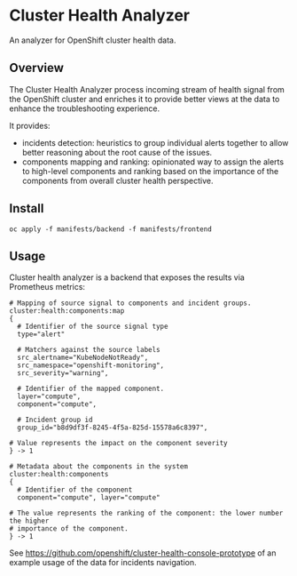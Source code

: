 # Cluster Health Analyzer

An analyzer for OpenShift cluster health data.

## Overview

The Cluster Health Analyzer process incoming stream of health signal from
the OpenShift cluster and enriches it to provide better views at the data
to enhance the troubleshooting experience.

It provides:

- incidents detection: heuristics to group individual alerts together to allow
better reasoning about the root cause of the issues.
- components mapping and ranking: opinionated way to assign the alerts to high-level
components and ranking based on the importance of the components from overall cluster
health perspective.

## Install

```
oc apply -f manifests/backend -f manifests/frontend
```

## Usage

Cluster health analyzer is a backend that exposes the results via Prometheus
metrics:

```
# Mapping of source signal to components and incident groups.
cluster:health:components:map
{
  # Identifier of the source signal type
  type="alert"

  # Matchers against the source labels
  src_alertname="KubeNodeNotReady",
  src_namespace="openshift-monitoring",
  src_severity="warning",

  # Identifier of the mapped component.
  layer="compute",
  component="compute",

  # Incident group id
  group_id="b8d9df3f-8245-4f5a-825d-15578a6c8397",

# Value represents the impact on the component severity
} -> 1
```

```
# Metadata about the components in the system
cluster:health:components
{
  # Identifier of the component
  component="compute", layer="compute"

# The value represents the ranking of the component: the lower number the higher
# importance of the component.
} -> 1
```

See https://github.com/openshift/cluster-health-console-prototype of an example
usage of the data for incidents navigation.
